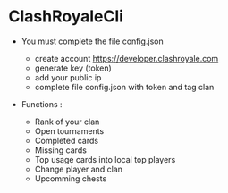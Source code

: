 # ClashRoyaleCli

- You must complete the file config.json
    - create account https://developer.clashroyale.com
    - generate key (token) 
    - add your public ip
    - complete file config.json with token and tag clan

- Functions :
    - Rank of your clan
    - Open tournaments
    - Completed cards
    - Missing cards
    - Top usage cards into local top players
    - Change player and clan
    - Upcomming chests

